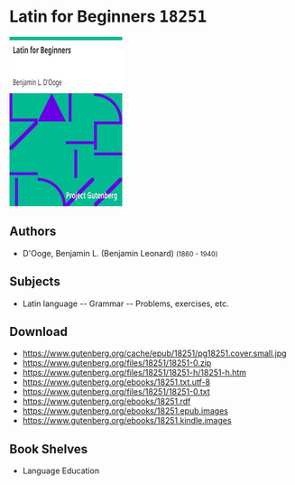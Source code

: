 # Latin for Beginners <kbd>18251</kbd>

![](./cover.medium.jpg "")

## Authors


 - D'Ooge, Benjamin L. (Benjamin Leonard) <small>(1860 - 1940)</small>

## Subjects


 - Latin language -- Grammar -- Problems, exercises, etc.

## Download


 - https://www.gutenberg.org/cache/epub/18251/pg18251.cover.small.jpg
 - https://www.gutenberg.org/files/18251/18251-0.zip
 - https://www.gutenberg.org/files/18251/18251-h/18251-h.htm
 - https://www.gutenberg.org/ebooks/18251.txt.utf-8
 - https://www.gutenberg.org/files/18251/18251-0.txt
 - https://www.gutenberg.org/ebooks/18251.rdf
 - https://www.gutenberg.org/ebooks/18251.epub.images
 - https://www.gutenberg.org/ebooks/18251.kindle.images

## Book Shelves


 - Language Education
